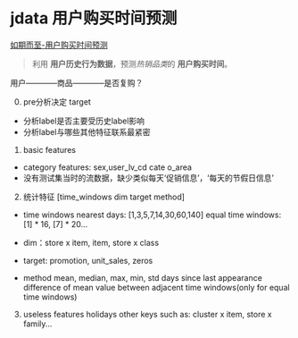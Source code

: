 # jdata 用户购买时间预测
[如期而至-用户购买时间预测](https://jdata.jd.com/html/detail.html?id=2)
> 利用 **用户历史行为数据**，预测*热销品类*的 **用户购买时间**。

用户————商品————是否复购？

0. pre分析决定 target
- 分析label是否主要受历史label影响
- 分析label与哪些其他特征联系最紧密

1. basic features
- category features: sex,user_lv_cd cate o_area
- 没有测试集当时的流数据，缺少类似每天‘促销信息’，‘每天的节假日信息’

2. 统计特征 [time_windows dim target method]
- time windows
	nearest days: [1,3,5,7,14,30,60,140]
	equal time windows: [1] * 16, [7] * 20...

- dim：store x item, item, store x class

- target: promotion, unit_sales, zeros

- method
	mean, median, max, min, std
	days since last appearance
	difference of mean value between adjacent time windows(only for equal time windows)

3. useless features
	holidays
	other keys such as: cluster x item, store x family...

